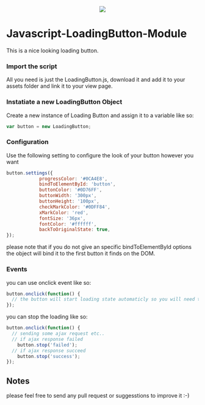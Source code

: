 <p align="center"><img src="https://s17.postimg.org/u6scw9ben/buttons.jpg"></p>

# Javascript-LoadingButton-Module
This is a nice looking loading button.

### Import the script
All you need is just the LoadingButton.js, download it and add it to your assets folder and link it to your view page.

### Instatiate a new LoadingButton Object
Create a new instance of Loading Button and assign it to a variable like so:
```javascript
var button = new LoadingButton;
```
### Configuration
Use the following setting to configure the look of your button however you want
```javascript
button.settings({
			progressColor: '#0CA4E8',
			bindToElementById: 'button',
			buttonColor: '#0D76FF',
			buttonWidth: '300px',
			buttonHeight: '100px',
			checkMarkColor: '#0DFF84',
			xMarkColor: 'red',
			fontSize: '36px',
			fontColor: '#ffffff',
			backToOriginalState: true,
});
```

please note that if you do not give an specific bindToElementById options the object will bind it to the first button it finds on the DOM.

### Events
you can use onclick event like so:
```javascript
button.onclick(function() {
  // the button will start loading state automaticly so you will need to stop it based upon the tasks if fails or succeed.
});
```
you can stop the loading like so:
```javascript
button.onclick(function() {
  // sending some ajax request etc..
  // if ajax response failed
    button.stop('failed');
  // if ajax response succeed
    button.stop('success');
});
```
## Notes
please feel free to send any pull request or suggesstions to improve it :-) 

